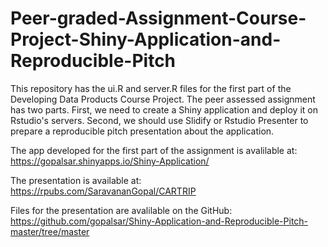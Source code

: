 # Peer-graded-Assignment-Course-Project-Shiny-Application-and-Reproducible-Pitch


This repository has the ui.R and server.R files for the first part of the Developing
Data Products Course Project. The peer assessed assignment has two parts.
First, we need to create a Shiny application and deploy it on Rstudio's
servers. Second, we should use Slidify or Rstudio Presenter to prepare a
reproducible pitch presentation about the application.

The app developed for the first part of the assignment is avalilable at: https://gopalsar.shinyapps.io/Shiny-Application/

The presentation is available at: https://rpubs.com/SaravananGopal/CARTRIP

Files for the presentation are avalilable on the GitHub: https://github.com/gopalsar/Shiny-Application-and-Reproducible-Pitch-master/tree/master
